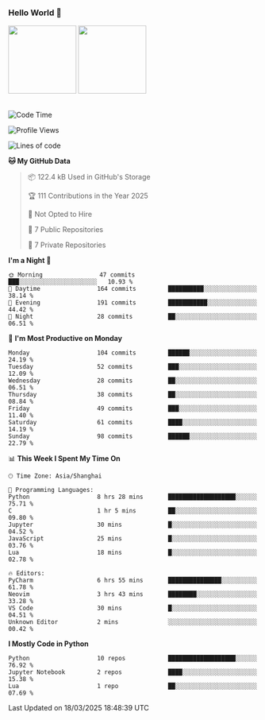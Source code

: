 ### Hello World 👋
<img align="" height="137px" src="https://github-readme-stats.vercel.app/api?username=myhMARS&hide_title=true&hide_border=true&show_icons=trueline_height=21&text_color=000&icon_color=000&bg_color=0,ea6161,ffc64d,fffc4d,52fa5a&theme=graywhite" /> </div>
<img align="" height="137px" src="https://github-readme-stats-git-masterrstaa-rickstaa.vercel.app/api/top-langs/?username=myhMARS&hide_title=true&hide_border=true&layout=compact&langs_count=6&text_color=000&icon_color=fff&bg_color=0,52fa5a,4dfcff,c64dff&theme=graywhite" /><br><br>

<!--START_SECTION:waka-->
![Code Time](http://img.shields.io/badge/Code%20Time-449%20hrs%204%20mins-blue)

![Profile Views](http://img.shields.io/badge/Profile%20Views-0-blue)

![Lines of code](https://img.shields.io/badge/From%20Hello%20World%20I%27ve%20Written-297.1%20thousand%20lines%20of%20code-blue)

**🐱 My GitHub Data** 

> 📦 122.4 kB Used in GitHub's Storage 
 > 
> 🏆 111 Contributions in the Year 2025
 > 
> 🚫 Not Opted to Hire
 > 
> 📜 7 Public Repositories 
 > 
> 🔑 7 Private Repositories 
 > 
**I'm a Night 🦉** 

```text
🌞 Morning                47 commits          ███░░░░░░░░░░░░░░░░░░░░░░   10.93 % 
🌆 Daytime                164 commits         ██████████░░░░░░░░░░░░░░░   38.14 % 
🌃 Evening                191 commits         ███████████░░░░░░░░░░░░░░   44.42 % 
🌙 Night                  28 commits          ██░░░░░░░░░░░░░░░░░░░░░░░   06.51 % 
```
📅 **I'm Most Productive on Monday** 

```text
Monday                   104 commits         ██████░░░░░░░░░░░░░░░░░░░   24.19 % 
Tuesday                  52 commits          ███░░░░░░░░░░░░░░░░░░░░░░   12.09 % 
Wednesday                28 commits          ██░░░░░░░░░░░░░░░░░░░░░░░   06.51 % 
Thursday                 38 commits          ██░░░░░░░░░░░░░░░░░░░░░░░   08.84 % 
Friday                   49 commits          ███░░░░░░░░░░░░░░░░░░░░░░   11.40 % 
Saturday                 61 commits          ████░░░░░░░░░░░░░░░░░░░░░   14.19 % 
Sunday                   98 commits          ██████░░░░░░░░░░░░░░░░░░░   22.79 % 
```


📊 **This Week I Spent My Time On** 

```text
🕑︎ Time Zone: Asia/Shanghai

💬 Programming Languages: 
Python                   8 hrs 28 mins       ███████████████████░░░░░░   75.71 % 
C                        1 hr 5 mins         ██░░░░░░░░░░░░░░░░░░░░░░░   09.80 % 
Jupyter                  30 mins             █░░░░░░░░░░░░░░░░░░░░░░░░   04.52 % 
JavaScript               25 mins             █░░░░░░░░░░░░░░░░░░░░░░░░   03.76 % 
Lua                      18 mins             █░░░░░░░░░░░░░░░░░░░░░░░░   02.78 % 

🔥 Editors: 
PyCharm                  6 hrs 55 mins       ███████████████░░░░░░░░░░   61.78 % 
Neovim                   3 hrs 43 mins       ████████░░░░░░░░░░░░░░░░░   33.28 % 
VS Code                  30 mins             █░░░░░░░░░░░░░░░░░░░░░░░░   04.51 % 
Unknown Editor           2 mins              ░░░░░░░░░░░░░░░░░░░░░░░░░   00.42 % 
```

**I Mostly Code in Python** 

```text
Python                   10 repos            ███████████████████░░░░░░   76.92 % 
Jupyter Notebook         2 repos             ████░░░░░░░░░░░░░░░░░░░░░   15.38 % 
Lua                      1 repo              ██░░░░░░░░░░░░░░░░░░░░░░░   07.69 % 
```




 Last Updated on 18/03/2025 18:48:39 UTC
<!--END_SECTION:waka-->

<!--
**myhMARS/myhMARS** is a ✨ _special_ ✨ repository because its `README.md` (this file) appears on your GitHub profile.

Here are some ideas to get you started:

- 🔭 I’m currently working on ...
- 🌱 I’m currently learning ...
- 👯 I’m looking to collaborate on ...
- 🤔 I’m looking for help with ...
- 💬 Ask me about ...
- 📫 How to reach me: ...
- 😄 Pronouns: ...
- ⚡ Fun fact: ...
-->

